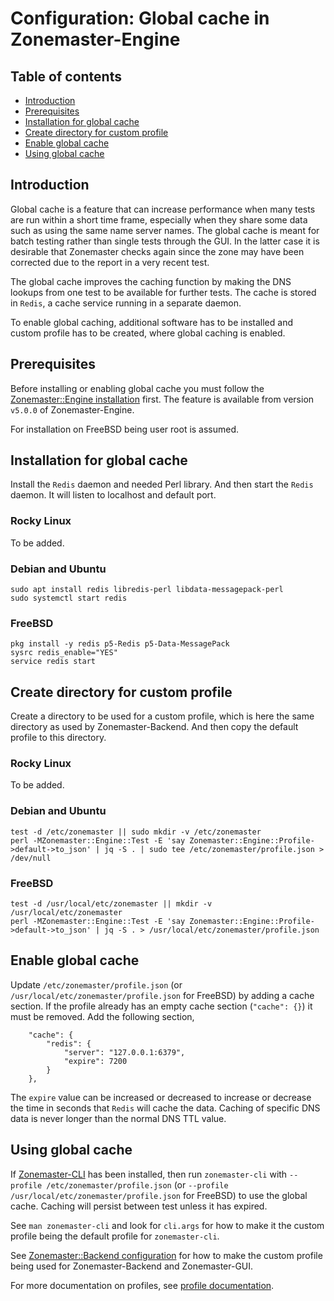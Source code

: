 # Configuration: Global cache in Zonemaster-Engine

## Table of contents

* [Introduction](#introduction)
* [Prerequisites](#prerequisites)
* [Installation for global cache](#installation-for-global-cache)
* [Create directory for custom profile](#create-directory-for-custom-profile)
* [Enable global cache](#enable-global-cache)
* [Using global cache](#using-global-cache)


## Introduction
Global cache is a feature that can increase performance when many tests are run
within a short time frame, especially when they share some data such as using the
same name server names. The global cache is meant for batch testing rather than
single tests through the GUI. In the latter case it is desirable that Zonemaster
checks again since the zone may have been corrected due to the report in a very
recent test.

The global cache improves the caching function by  making the DNS lookups from
one test to be available for further tests. The cache is stored in `Redis`, a
cache service running in a separate daemon.

To enable global caching, additional software has to be installed and custom
profile has to be created, where global caching is enabled.


## Prerequisites

Before installing or enabling global cache you must follow the
[Zonemaster::Engine installation] first. The feature is available from version
`v5.0.0` of Zonemaster-Engine.

For installation on FreeBSD being user root is assumed.


## Installation for global cache

Install the `Redis` daemon and needed Perl library. And then start the `Redis`
daemon. It will listen to localhost and default port.

### Rocky Linux

To be added.

### Debian and Ubuntu
```
sudo apt install redis libredis-perl libdata-messagepack-perl
sudo systemctl start redis
```

### FreeBSD
```
pkg install -y redis p5-Redis p5-Data-MessagePack
sysrc redis_enable="YES"
service redis start
```

## Create directory for custom profile

Create a directory to be used for a custom profile, which is here the same
directory as used by Zonemaster-Backend. And then copy the default profile
to this directory.

### Rocky Linux

To be added.

### Debian and Ubuntu
```
test -d /etc/zonemaster || sudo mkdir -v /etc/zonemaster
perl -MZonemaster::Engine::Test -E 'say Zonemaster::Engine::Profile->default->to_json' | jq -S . | sudo tee /etc/zonemaster/profile.json > /dev/null
```

### FreeBSD
```
test -d /usr/local/etc/zonemaster || mkdir -v /usr/local/etc/zonemaster
perl -MZonemaster::Engine::Test -E 'say Zonemaster::Engine::Profile->default->to_json' | jq -S . > /usr/local/etc/zonemaster/profile.json
```

## Enable global cache

Update `/etc/zonemaster/profile.json` (or `/usr/local/etc/zonemaster/profile.json`
for FreeBSD) by adding a cache section. If the profile already has an empty cache
section (`"cache": {}`) it must be removed. Add the following section,
```
    "cache": {
        "redis": {
            "server": "127.0.0.1:6379",
            "expire": 7200
        }
    },
```

The `expire` value can be increased or decreased to increase or decrease the time
in seconds that `Redis` will cache the data. Caching of specific DNS data is
never longer than the normal DNS TTL value.


## Using global cache

If [Zonemaster-CLI][Zonemaster::CLI installation] has been installed, then
run `zonemaster-cli` with `--profile /etc/zonemaster/profile.json`
(or `--profile /usr/local/etc/zonemaster/profile.json` for FreeBSD) to use the
global cache. Caching will persist between test unless it has expired.

See `man zonemaster-cli` and look for `cli.args` for how to make it the custom
profile being the default profile for `zonemaster-cli`.

See [Zonemaster::Backend configuration] for how to make the custom profile being
used for Zonemaster-Backend and Zonemaster-GUI.

For more documentation on profiles, see [profile documentation].


[EPEL]:                                              https://docs.fedoraproject.org/en-US/epel/
[profile documentation]:                             profiles.md
[Zonemaster::Backend configuration]:                 backend.md
[Zonemaster::CLI installation]:                      ../installation/zonemaster-cli.md
[Zonemaster::Engine installation]:                   ../installation/zonemaster-engine.md
